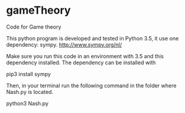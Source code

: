 # gameTheory
Code for Game theory

This python program is developed and tested in Python 3.5, it use one dependency: sympy.
http://www.sympy.org/nl/


Make sure you run this code in an environment with 3.5 and this dependency installed. The dependency can be installed with

pip3 install sympy

Then, in your terminal run the following command in the folder where Nash.py is located.

python3 Nash.py

